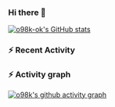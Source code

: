 ### Hi there 👋

[![o98k-ok's GitHub stats](https://github-readme-stats.vercel.app/api?username=o98k-ok)](https://github.com/anuraghazra/github-readme-stats)

### :zap: Recent Activity

<!--START_SECTION:activity-->
<!--START_SECTION:activity-->


### :zap: Activity graph

[![o98k's github activity graph](https://github-readme-activity-graph.cyclic.app/graph?username=o98k-ok&theme=github)](https://github.com/ashutosh00710/github-readme-activity-graph)
